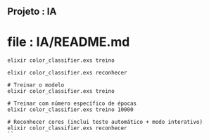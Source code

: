
## Projeto : IA
# file : IA/README.md
```
elixir color_classifier.exs treino

```

```
elixir color_classifier.exs reconhecer
```

```
# Treinar o modelo
elixir color_classifier.exs treino

# Treinar com número específico de épocas
elixir color_classifier.exs treino 10000

# Reconhecer cores (inclui teste automático + modo interativo)
elixir color_classifier.exs reconhecer
``
